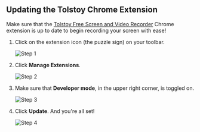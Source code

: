 ## Updating the Tolstoy Chrome Extension

Make sure that the [Tolstoy Free Screen and Video Recorder](https://chrome.google.com/webstore/detail/tolstoy-free-screen-and-v/lddobacmfjhpmcdapikgehklfonmnoeg?hl=en) Chrome extension is up to date to begin recording your screen with ease!

1. Click on the extension icon (the puzzle sign) on your toolbar.

   ![Step 1](https://downloads.intercomcdn.com/i/o/502384696/871904f15e2eaeea833711a6/image.png)

2. Click **Manage Extensions**.

   ![Step 2](https://downloads.intercomcdn.com/i/o/502384869/fde11f991e285fcf28a566ee/image.png)

3. Make sure that **Developer mode**, in the upper right corner, is toggled on.

   ![Step 3](https://downloads.intercomcdn.com/i/o/534059761/03af2dfb2e32f8b98bfdde29/image.png)

4. Click **Update**. And you're all set!

   ![Step 4](https://downloads.intercomcdn.com/i/o/502387226/fb937a3b24ef023f6b394f28/image.png)